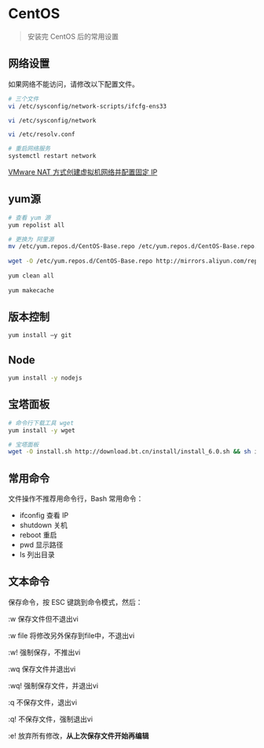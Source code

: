 # CentOS

> 安装完 CentOS 后的常用设置

## 网络设置

如果网络不能访问，请修改以下配置文件。

```bash
# 三个文件
vi /etc/sysconfig/network-scripts/ifcfg-ens33

vi /etc/sysconfig/network

vi /etc/resolv.conf

# 重启网络服务
systemctl restart network
```

[VMware NAT 方式创建虚拟机网络并配置固定 IP](https://segmentfault.com/a/1190000008743806) 

## yum源

```bash
# 查看 yum 源
yum repolist all

# 更换为 阿里源
mv /etc/yum.repos.d/CentOS-Base.repo /etc/yum.repos.d/CentOS-Base.repo.backup
 
wget -O /etc/yum.repos.d/CentOS-Base.repo http://mirrors.aliyun.com/repo/Centos-7.repo
 
yum clean all
 
yum makecache
```

## 版本控制

```bash
yum install –y git
```

## Node

```bash
yum install -y nodejs
```

## 宝塔面板

```bash
# 命令行下载工具 wget
yum install -y wget

# 宝塔面板
wget -O install.sh http://download.bt.cn/install/install_6.0.sh && sh install.sh
```

## 常用命令

文件操作不推荐用命令行，Bash 常用命令：

- ifconfig 查看 IP
- shutdown 关机
- reboot 重启
- pwd 显示路径
- ls 列出目录

## 文本命令

保存命令，按 ESC 键跳到命令模式，然后：

:w   保存文件但不退出vi

:w file 将修改另外保存到file中，不退出vi

:w!   强制保存，不推出vi

:wq  保存文件并退出vi

:wq! 强制保存文件，并退出vi

:q 不保存文件，退出vi

:q! 不保存文件，强制退出vi

:e! 放弃所有修改，**从上次保存文件开始再编辑**